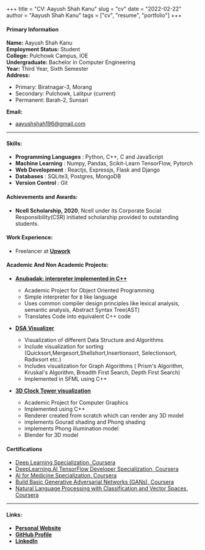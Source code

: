+++
title = "CV: Aayush Shah Kanu"
slug = "cv"
date = "2022-02-22"
author = "Aayush Shah Kanu"
tags = ["cv", "resume", "portfolio"]
+++

#### Primary Information
**Name:** Aayush Shah Kanu\
**Employment Status:** Student\
**College:** Pulchowk Campus, IOE\
**Undergraduate:** Bachelor in Computer Engineering\
**Year:** Third Year, Sixth Semester\
**Address:**
- Primary: Biratnagar-3, Morang 
- Secondary: Pulchowk, Lalitpur (current)
- Permanent: Barah-2, Sunsari

**Email:**
- aayushshah196@gmail.com

---

#### Skills:

- **Programming Languages** : Python, C++, C and JavaScript
- **Machine Learning** : Numpy, Pandas, Scikit-Learn TensorFlow, Pytorch
- **Web Development** : Reactjs, Expressjs, Flask and Django
- **Databases** : SQLite3, Postgres, MongoDB
- **Version Control** : Git

#### Achievements and Awards:
- **Ncell Scholarship, 2020**,
Ncell under its Corporate Social Responsibility(CSR) initiated scholarship provided to outstanding students.

#### Work Experience:

- Freelancer at **[Upwork](https://www.upwork.com/freelancers/~01257eab052741ec05)**


#### Academic And Non Academic Projects:


- **[Anubadak: interpreter implemented in C++](https://github.com/Atomnp/Anubadak)**

  - Academic Project for Object Oriented Programming
  - Simple interpreter for `B` like language
  - Uses common compiler design principles like lexical analysis, semantic analysis, Abstract Syntax Tree(AST)
  - Translates Code into equivalent C++ code 


- **[DSA Visualizer](https://github.com/Aayushshah196/DataStructure-Algorithms)**

  - Visualization of different Data Structure and Algorithms
  - Include visualization for sorting (Quicksort,Mergesort,Shellshort,Insertionsort, Selectionsort, Radixsort etc.)
  - Includes visualization for Graph Algorithms ( Prism's Algorithm, Kruskal's Algorithm, Breadth First Search, Depth First Search)
  - Implemented in SFML using C++
  

- **[3D Clock Tower visualization](https://github.com/ADI13579/Opengl-Project)**

  - Academic Project for Computer Graphics
  - Implemented using C++
  - Renderer created from scratch which can render any 3D model
  - implements Gourad shading and Phong shading
  - implements Phong illumination model
  - Blender for 3D model


#### Certifications

- [Deep Learning Specialization, Coursera](https://coursera.org/share/ae6b046ba7dfdb6a0141dbd3001d99c2)
- [DeepLearning.AI TensorFlow Developer Specialization, Coursera](https://coursera.org/share/192007cd3405ac570fd76216389fee4e)
- [AI for Medicine Specialization, Coursera](https://coursera.org/share/a13af8aedbe1cd072c3de65f6130eeb6)
- [Build Basic Generative Adversarial Networks (GANs), Coursera](https://coursera.org/share/81b77842ce2033dd8084c20adedf4d7b)
- [Natural Language Processing with Classification and Vector Spaces, Coursera](https://coursera.org/share/9e66f2d7cac89a081fab9b2ba8abad07)

---
#### Links:

- **[Personal Website](https://aayushshah.com.np/)**
- **[GitHub Profile](https://github.com/aayushshah196)**
- **[LinkedIn](https://www.linkedin.com/in/aayush-shah-kanu-3b04401a2)**
